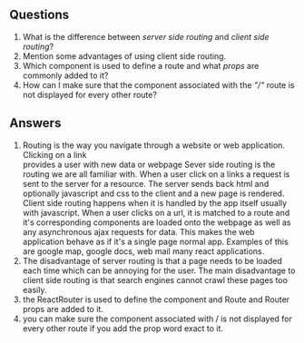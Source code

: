 ## Questions
1. What is the difference between _server side routing_ and _client side routing_?
1. Mention some advantages of using client side routing.
1. Which component is used to define a route and what _props_ are commonly added to it?
1. How can I make sure that the component associated with the _"/"_ route is not displayed for every other route?

## Answers

1. Routing is the way you navigate through a website or web application. Clicking on a link   
   provides a user with new data or webpage
   Sever side routing is the routing we are all familiar with. When a user click on a links a request is
   sent to the server for a resource. The server sends back html and optionally javascript and css to the client and a new page is rendered.
   Client side routing happens when it is handled by the app itself usually with javascript. When a user clicks
   on a url, it is matched to a route and it's corresponding components are loaded onto the webpage as well as any asynchronous ajax requests for data. This makes the web application behave as if it's a single page normal app. Examples of this are google map, google docs, web mail many react applications.
2. The disadvantage of server routing is that a page needs to be loaded each time which can be annoying for   the user. The main disadvantage to client side routing is that search engines cannot crawl these pages too easily.
3. the ReactRouter is used to define the component and Route and Router props are added to it.
4. you can make sure the component associated with / is not displayed for every other route if you add the prop word exact to it. 
